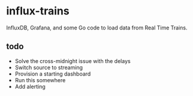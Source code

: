 # influx-trains

InfluxDB, Grafana, and some Go code to load data from Real Time Trains.

## todo

+ Solve the cross-midnight issue with the delays
+ Switch source to streaming
+ Provision a starting dashboard
+ Run this somewhere
+ Add alerting